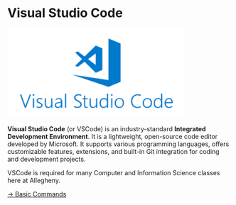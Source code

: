 # Visual Studio Code

<img src = "image-3.png" width = "400px" />

**Visual Studio Code** (or VSCode) is an industry-standard **Integrated Development Environment**. It is a lightweight, open-source code editor developed by Microsoft. It supports various programming languages, offers customizable features, extensions, and built-in Git integration for coding and development projects.

VSCode is required for many Computer and Information Science classes here at Allegheny. 



[-> Basic Commands](/command-line-files/09_basicCommands.md)

